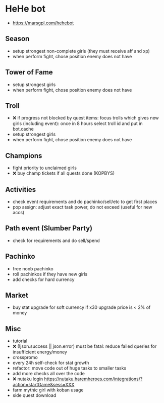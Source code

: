 # HeHe bot

- <https://marsgpl.com/hehebot>

## Season

- setup strongest non-complete girls (they must receive aff and xp)
- when perform fight, chose position enemy does not have

## Tower of Fame

- setup strongest girls
- when perform fight, chose position enemy does not have

## Troll

- ❌ if progress not blocked by quest items: focus trolls which gives new girls (including event): once in 8 hours select troll id and put in bot.cache
- setup strongest girls
- when perform fight, chose position enemy does not have

## Champions

- fight priority to unclaimed girls
- ❌ buy champ tickets if all quests done (KOPBYS)

## Activities

- check event requirements and do pachinko/sell/etc to get first places
- pop assign: adjust exact task power, do not exceed (useful for new accs)

## Path event (Slumber Party)

- check for requirements and do sell/spend

## Pachinko

- free noob pachinko
- roll pachinkos if they have new girls
- add checks for hard currency

## Market

- buy stat upgrade for soft currency if x30 upgrade price is < 2% of money

## Misc

- tutorial
- ❌ (!json.success || json.error) must be fatal: reduce failed queries for insufficient energy/money
- crosspromo
- every 24h self-check for stat growth
- refactor: move code out of huge tasks to smaller tasks
- add more checks all over the code
- ❌ nutaku login
     <https://nutaku.haremheroes.com/integrations/?action=startGame&sess=XXX>
- farm mythic girl with koban usage
- side quest download
